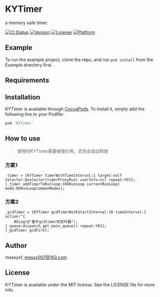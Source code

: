 # KYTimer
a memory safe timer.


[![CI Status](https://img.shields.io/travis/massyxf/KYTimer.svg?style=flat)](https://travis-ci.org/massyxf/KYTimer)
[![Version](https://img.shields.io/cocoapods/v/KYTimer.svg?style=flat)](https://cocoapods.org/pods/KYTimer)
[![License](https://img.shields.io/cocoapods/l/KYTimer.svg?style=flat)](https://cocoapods.org/pods/KYTimer)
[![Platform](https://img.shields.io/cocoapods/p/KYTimer.svg?style=flat)](https://cocoapods.org/pods/KYTimer)

## Example

To run the example project, clone the repo, and run `pod install` from the Example directory first.

## Requirements

## Installation

KYTimer is available through [CocoaPods](https://cocoapods.org). To install
it, simply add the following line to your Podfile:

```ruby
pod 'KYTimer'
```
## How to use
> 使用时KYTimer需要被强引用，否则会自动释放

### 方案1
```
_timer = [KYTimer timerWithTimeInterval:1 target:self selector:@selector(timerProxyRun) userInfo:nil repeat:YES];
[_timer addTimerToRunloop:[NSRunLoop currentRunLoop] mode:NSRunLoopCommonModes];

```

### 方案2
```
_gcdTimer = [KYTimer gcdTimerWithStartInterval:10 timeInterval:1 action:^{
    NSLog(@"基于gcdtimer的定时器");
} queue:dispatch_get_main_queue() repeat:YES];
[_gcdTimer gcdFire];

```


## Author

massyxf, messy007@163.com

## License

KYTimer is available under the MIT license. See the LICENSE file for more info.
